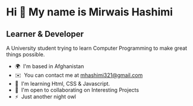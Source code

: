 Hi 👋 My name is Mirwais Hashimi
================================

Learner & Developer
-------------------

A University student trying to learn Computer Programming to make great things possible.

*   🌍  I'm based in Afghanistan
*   ✉️  You can contact me at [mhashimi321@gmail.com](mailto:mhashimi321@gmail.com)
*   🧠  I'm learning Html, CSS & Javascript.
*   🤝  I'm open to collaborating on Interesting Projects
*   ⚡  Just another night owl
<!---
mh-bolt/mh-bolt is a ✨ special ✨ repository because its `README.md` (this file) appears on your GitHub profile.
You can click the Preview link to take a look at your changes.
--->
